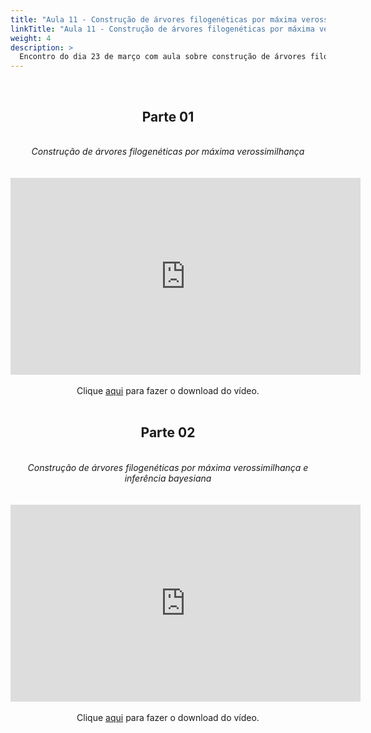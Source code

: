 ```yaml
---
title: "Aula 11 - Construção de árvores filogenéticas por máxima verossimilhança e inferência bayesiana"
linkTitle: "Aula 11 - Construção de árvores filogenéticas por máxima verossimilhança e inferência bayesiana"
weight: 4
description: >
  Encontro do dia 23 de março com aula sobre construção de árvores filogenéticas por máxima verossimilhança e inferência bayesiana
---
```


<br>
<div align="center">
<h2>Parte 01</h2>
<br>
<i>Construção de árvores filogenéticas por máxima verossimilhança</i>
<br><br><br>
<iframe width="560" height="315" src="https://www.youtube.com/embed/uVZOgjigweA" frameborder="0" allow="accelerometer; autoplay; clipboard-write; encrypted-media; gyroscope; picture-in-picture" allowfullscreen></iframe>
<br><br>
Clique <a href="https://photos.app.goo.gl/wW13zZuwBDK5mw2f7">aqui</a> para fazer o download do vídeo.
<br><br>

<h2>Parte 02</h2>
<br>
<i>Construção de árvores filogenéticas por máxima verossimilhança e inferência bayesiana</i>
<br><br><br>
<iframe width="560" height="315" src="https://www.youtube.com/embed/rhbaA_J0Gao" frameborder="0" allow="accelerometer; autoplay; clipboard-write; encrypted-media; gyroscope; picture-in-picture" allowfullscreen></iframe>
<br><br>
Clique <a href="https://photos.app.goo.gl/XSBC1eUzad3vwQzaA">aqui</a> para fazer o download do vídeo.
<br><br>


</div>